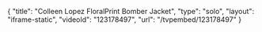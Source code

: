 {
    "title": "Colleen Lopez FloralPrint Bomber Jacket",
    "type": "solo",
    "layout": "iframe-static",
    "videoId": "123178497",
    "url": "\/tvpembed\/123178497"
}